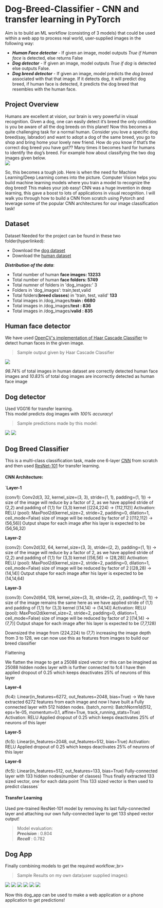 # Dog-Breed-Classifier - CNN and transfer learning in PyTorch

Aim is to build an ML workflow (consisting of 3 models) that could be used within a web app to process real world, user-supplied images in the following way:
- ***Human Face detector*** - If given an image, model outputs *True if Human face* is detected, else returns False 
- ***Dog detector*** - If given an image, model outputs *True if dog* is detected else outputs False.
- ***Dog breed detector*** - If given an image, model predicts the *dog breed* associated with that that image. If it detects dog, it will predict dog breed, if human face is detected, it predicts the dog breed that resembles with the human face.

## Project Overview
Humans are excellent at vision, our brain is very powerful in visual recognition. Given a dog, one can easily detect it’s breed the only condition is you be aware of all the dog breeds on this planet! Now this becomes a quite challenging task for a normal human. Consider you love a specific dog breed(say, labrador) and want to adopt a dog of the same breed, you go to shop and bring home your lovely new friend. How do you know if that’s the correct dog breed you have got?? Many times it becomes hard for humans to identify the dog’s breed. For example how about classifying the two dog images given below.<br>
<img src='imagesForREADME/Screenshot from 2020-05-05 15-48-19.png'>

So, this becomes a tough job. Here is when the need for Machine Learning/Deep Learning comes into the picture. Computer Vision helps you build machine learning models where you train a model to recognize the dog breed! This makes your job easy! CNN was a huge invention in deep learning, this gave a boost to lots of applications in visual recognition. I will walk you through how to build a CNN from scratch using Pytorch and leverage some of the popular CNN architectures for our image classification task!<br>

## Dataset
Dataset Needed for the project can be found in these two folder(hyperlinked):
- Download the [dog dataset](https://s3-us-west-1.amazonaws.com/udacity-aind/dog-project/dogImages.zip)
- Download the [human dataset](https://s3-us-west-1.amazonaws.com/udacity-aind/dog-project/lfw.zip)

***Distribution of the data***:
- Total number of human **face images: 13233**
- Total number of human **face folders: 5749**
- Total numner of folders in 'dog_images:' 3
- Folders in 'dog_images': train,test,valid
- Total folders(**breed classes**) in 'train, test, valid' **133**
- Total images in /dog_images/**train : 6680**
- Total images in /dog_images/**test : 836**
- Total images in /dog_images/**valid : 835**

## Human face detector
We have used [OpenCV's implementation of Haar Cascade Classifier](https://opencv-python-tutroals.readthedocs.io/en/latest/py_tutorials/py_objdetect/py_face_detection/py_face_detection.html) to detect human faces in the given image.<br>

> Sample output given by Haar Cascade Classifier

<img src='imagesForREADME/Screenshot from 2020-05-06 09-21-28.png'>

*98.74%* of total images in human dataset are correctly detected human face images and *10.83%* of total dog images are incorrectly detected as human face image<br>

## Dog detector 
Used VGG16 for transfer learning. <br>
This model predicts dog images with *100% accuracy*!<br>
> Sample predictions made by this model:

<img src='imagesForREADME/Screenshot from 2020-05-06 11-22-48.png'>
<img src='imagesForREADME/Screenshot from 2020-05-06 11-23-00.png'>

## Dog Breed Classifier
This is a multi-class classification task, made one 6-layer [CNN](https://en.wikipedia.org/wiki/Convolutional_neural_network) from scratch and then used [ResNet-101](https://arxiv.org/abs/1512.03385) for transfer learning.<br>

#### CNN Architecture:
`**Layer-1**

(conv1): Conv2d(3, 32, kernel_size=(3, 3), stride=(1, 1), padding=(1, 1)) -> size of the image will reduce by a factor of 2, as we have applied stride of (2,2) and padding of (1,1) for (3,3) kernel [(224,224) -> (112,112)]
Activation: RELU
(pool): MaxPool2d(kernel_size=2, stride=2, padding=0, dilation=1, ceil_mode=False) size of image will be reduced by factor of 2 [(112,112) -> (56,56)]
Output shape for each image after his layer is expected to be (56,56,32)

**Layer-2**

(conv2): Conv2d(32, 64, kernel_size=(3, 3), stride=(2, 2), padding=(1, 1)) -> size of the image will reduce by a factor of 2, as we have applied stride of (2,2) and padding of (1,1) for (3,3) kernel [(56,56) -> (28,28)]
Activation: RELU
(pool): MaxPool2d(kernel_size=2, stride=2, padding=0, dilation=1, ceil_mode=False) size of image will be reduced by factor of 2 [(28,28) -> (14,14)]
Output shape for each image after his layer is expected to be (14,14,64)

**Layer-3**

(conv3): Conv2d(64, 128, kernel_size=(3, 3), stride=(2, 2), padding=(1, 1)) -> size of the image remains the same here as we have applied stride of (1,1) and padding of (1,1) for (3,3) kernel [(14,14) -> (14,14)]
Activation: RELU
(pool): MaxPool2d(kernel_size=2, stride=2, padding=0, dilation=1, ceil_mode=False) size of image will be reduced by factor of 2 [(14,14) -> (7,7)]
Output shape for each image after his layer is expected to be (7,7,128)

Downsized the image from (224,224) to (7,7) increasing the image depth from 3 to 128, we can now use this as features from images to build our breed classifier

Flattening

We flatten the image to get a 25088 sized vector or this can be imagined as 25088 hidden nodes layer with is further connected to fc4
I have then applied dropout of 0.25 which keeps deactivates 25% of neurons of this layer

**Layer-4**

(fc4): Linear(in_features=6272, out_features=2048, bias=True) -> We have extracted 6272 features from each image and now I have built a Fully connected layer with 512 hidden nodes.
(batch_norm): BatchNorm1d(512, eps=1e-05, momentum=0.1, affine=True, track_running_stats=True)
Activation: RELU
Applied dropout of 0.25 which keeps deactivates 25% of neurons of this layer

**Layer-5**

(fc5): Linear(in_features=2048, out_features=512, bias=True)
Activation: RELU
Applied dropout of 0.25 which keeps deactivates 25% of neurons of this layer

**Layer-6**

(fc5): Linear(in_features=512, out_features=133, bias=True) Fully-connected layer with 133 hidden nodes(number of classes)
Thus finally extracted 133 sized vector, one for each data point
This 133 sized vector is then used to predict classses`


#### Transfer Learning
Used pre-trained ResNet-101 model by removing its last fully-connected layer and attaching our own fully-connected layer to get 133 shped vector output!<br>

> Model evaluation:<br>
***Precision*** : 0.804<br>
***Recall*** : 0.782<br>

## Dog App
Finally combining models to get the required workflow:,br>

> Sample Results on my own data(user supplied images):

<img src='imagesForREADME/Screenshot from 2020-05-06 11-34-10.png'>
<img src='imagesForREADME/Screenshot from 2020-05-06 11-34-56.png'>
<img src='imagesForREADME/Screenshot from 2020-05-06 11-34-18.png'>
<img src='imagesForREADME/Screenshot from 2020-05-06 11-33-47.png'>
<img src='imagesForREADME/Screenshot from 2020-05-06 11-33-58.png'>
<img src='imagesForREADME/Screenshot from 2020-05-06 11-34-27.png'>

Now this dog_app can be used to make a web application or a phone application to get predictions!
